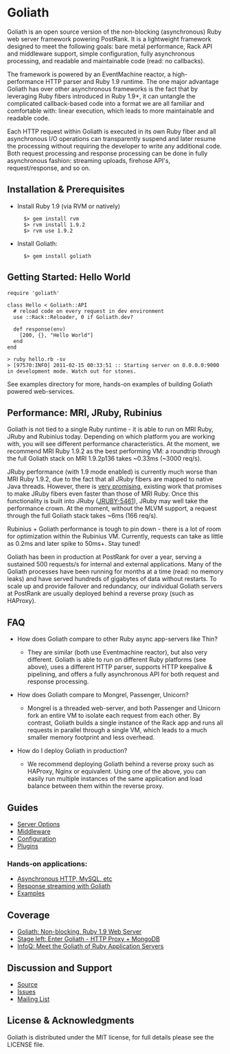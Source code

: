 # Goliath

Goliath is an open source version of the non-blocking (asynchronous) Ruby web server framework powering PostRank. It is a lightweight framework designed to meet the following goals: bare metal performance, Rack API and middleware support, simple configuration, fully asynchronous processing, and readable and maintainable code (read: no callbacks).

The framework is powered by an EventMachine reactor, a high-performance HTTP parser and Ruby 1.9 runtime. The one major advantage Goliath has over other asynchronous frameworks is the fact that by leveraging Ruby fibers introduced in Ruby 1.9+, it can untangle the complicated callback-based code into a format we are all familiar and comfortable with: linear execution, which leads to more maintainable and  readable code.

Each HTTP request within Goliath is executed in its own Ruby fiber and all asynchronous I/O operations can transparently suspend and later resume the processing without requiring the developer to write any additional code. Both request processing and response processing can be done in fully asynchronous fashion: streaming uploads, firehose API's, request/response, and so on.

## Installation & Prerequisites

* Install Ruby 1.9 (via RVM or natively)

        $> gem install rvm
        $> rvm install 1.9.2
        $> rvm use 1.9.2

* Install Goliath:

        $> gem install goliath

## Getting Started: Hello World

    require 'goliath'

    class Hello < Goliath::API
      # reload code on every request in dev environment
      use ::Rack::Reloader, 0 if Goliath.dev?

      def response(env)
        [200, {}, "Hello World"]
      end
    end

    > ruby hello.rb -sv
    > [97570:INFO] 2011-02-15 00:33:51 :: Starting server on 0.0.0.0:9000 in development mode. Watch out for stones.

See examples directory for more, hands-on examples of building Goliath powered web-services.

## Performance: MRI, JRuby, Rubinius

Goliath is not tied to a single Ruby runtime - it is able to run on MRI Ruby, JRuby and Rubinius today. Depending on which platform you are working with, you will see different performance characteristics. At the moment, we recommend MRI Ruby 1.9.2 as the best performing VM: a roundtrip through the full Goliath stack on MRI 1.9.2p136 takes ~0.33ms (~3000 req/s).

JRuby performance (with 1.9 mode enabled) is currently much worse than MRI Ruby 1.9.2, due to the fact that all JRuby fibers are mapped to native Java threads. However, there is [very promising](http://classparser.blogspot.com/2010/04/jruby-coroutines-really-fast.html), existing work that promises to make JRuby fibers even faster than those of MRI Ruby. Once this functionality is built into JRuby ([JRUBY-5461](http://jira.codehaus.org/browse/JRUBY-5461)), JRuby may well take the performance crown. At the moment, without the MLVM support, a request through the full Goliath stack takes ~6ms (166 req/s).

Rubinius + Goliath performance is tough to pin down - there is a lot of room for optimization within the Rubinius VM. Currently, requests can take as little as 0.2ms and later spike to 50ms+. Stay tuned!

Goliath has been in production at PostRank for over a year, serving a sustained 500 requests/s for internal and external applications. Many of the Goliath processes have been running for months at a time (read: no memory leaks) and have served hundreds of gigabytes of data without restarts. To scale up and provide failover and redundancy, our individual Goliath servers at PostRank are usually deployed behind a reverse proxy (such as HAProxy).

## FAQ

* How does Goliath compare to other Ruby async app-servers like Thin?
    * They are similar (both use Eventmachine reactor), but also very different. Goliath is able to run on different Ruby platforms (see above), uses a different HTTP parser, supports HTTP keepalive & pipelining, and offers a fully asynchronous API for both request and response processing.

* How does Goliath compare to Mongrel, Passenger, Unicorn?
    * Mongrel is a threaded web-server, and both Passenger and Unicorn fork an entire VM to isolate each request from each other. By contrast, Goliath builds a single instance of the Rack app and runs all requests in parallel through a single VM, which leads to a much smaller memory footprint and less overhead.

* How do I deploy Goliath in production?
    * We recommend deploying Goliath behind a reverse proxy such as HAProxy, Nginx or equivalent. Using one of the above, you can easily run multiple instances of the same application and load balance between them within the reverse proxy.

## Guides

* [Server Options](https://github.com/postrank-labs/goliath/wiki/Server)
* [Middleware](https://github.com/postrank-labs/goliath/wiki/Middleware)
* [Configuration](https://github.com/postrank-labs/goliath/wiki/Configuration)
* [Plugins](https://github.com/postrank-labs/goliath/wiki/Plugins)

### Hands-on applications:

* [Asynchronous HTTP, MySQL, etc](https://github.com/postrank-labs/goliath/wiki/Asynchronous-Processing)
* [Response streaming with Goliath](https://github.com/postrank-labs/goliath/wiki/Streaming)
* [Examples](https://github.com/postrank-labs/goliath/tree/master/examples)

## Coverage

* [Goliath: Non-blocking, Ruby 1.9 Web Server](http://www.igvita.com/2011/03/08/goliath-non-blocking-ruby-19-web-server)
* [Stage left: Enter Goliath - HTTP Proxy + MongoDB](http://everburning.com/news/stage-left-enter-goliath/)
* [InfoQ: Meet the Goliath of Ruby Application Servers](http://www.infoq.com/articles/meet-goliath)

## Discussion and Support

* [Source](https://github.com/postrank-labs/goliath)
* [Issues](https://github.com/postrank-labs/goliath/issues)
* [Mailing List](http://groups.google.com/group/goliath-io)

## License & Acknowledgments

Goliath is distributed under the MIT license, for full details please see the LICENSE file.